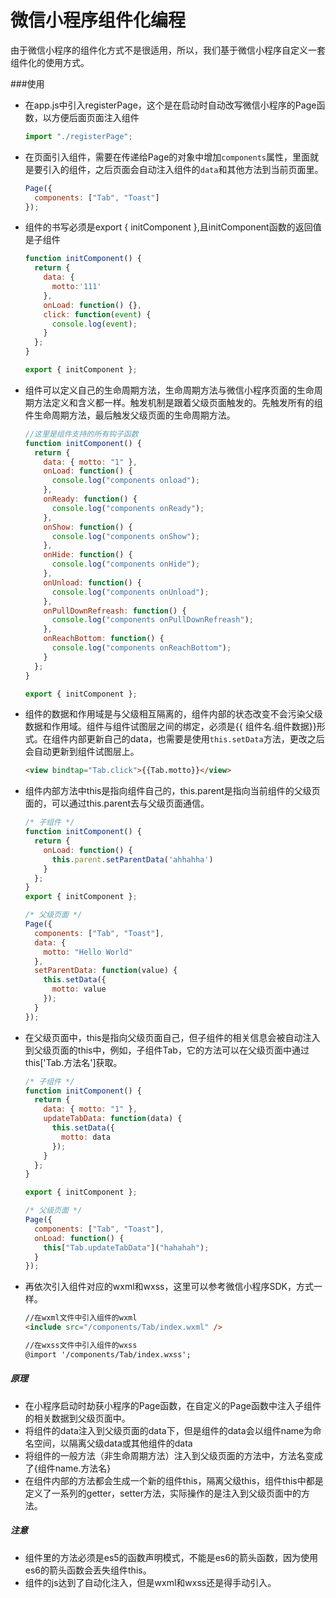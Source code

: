 # 微信小程序组件化编程
由于微信小程序的组件化方式不是很适用，所以，我们基于微信小程序自定义一套组件化的使用方式。

###使用

-   在app.js中引入registerPage，这个是在启动时自动改写微信小程序的Page函数，以方便后面页面注入组件 

    ```javascript
    import "./registerPage";
    ```


-   在页面引入组件，需要在传递给Page的对象中增加`components`属性，里面就是要引入的组件，之后页面会自动注入组件的`data`和其他方法到当前页面里。

    ```javascript
    Page({
      components: ["Tab", "Toast"]
    });
    ```

-   组件的书写必须是export { initComponent },且initComponent函数的返回值是子组件

    ```javascript
    function initComponent() {
      return {
        data: {
          motto:'111'
        },
        onLoad: function() {},
        click: function(event) {
          console.log(event);
        }
      };
    }

    export { initComponent };
    ```

-   组件可以定义自己的生命周期方法，生命周期方法与微信小程序页面的生命周期方法定义和含义都一样。触发机制是跟着父级页面触发的。先触发所有的组件生命周期方法，最后触发父级页面的生命周期方法。

    ```javascript
    //这里是组件支持的所有钩子函数
    function initComponent() {
      return {
        data: { motto: "1" },
        onLoad: function() {
          console.log("components onload");
        },
        onReady: function() {
          console.log("components onReady");
        },
        onShow: function() {
          console.log("components onShow");
        },
        onHide: function() {
          console.log("components onHide");
        },
        onUnload: function() {
          console.log("components onUnload");
        },
        onPullDownRefreash: function() {
          console.log("components onPullDownRefreash");
        },
        onReachBottom: function() {
          console.log("components onReachBottom");
        }
      };
    }

    export { initComponent };
    ```

-   组件的数据和作用域是与父级相互隔离的，组件内部的状态改变不会污染父级数据和作用域。组件与组件试图层之间的绑定，必须是{{ 组件名.组件数据}}形式。在组件内部更新自己的data，也需要是使用`this.setData`方法，更改之后会自动更新到组件试图层上。

    ```html
    <view bindtap="Tab.click">{{Tab.motto}}</view>
    ```

-   组件内部方法中this是指向组件自己的，this.parent是指向当前组件的父级页面的，可以通过this.parent去与父级页面通信。

    ```javascript
    /* 子组件 */
    function initComponent() {
      return {
        onLoad: function() {
          this.parent.setParentData('ahhahha')
        }
      };
    }
    export { initComponent };

    /* 父级页面 */
    Page({
      components: ["Tab", "Toast"],
      data: {
        motto: "Hello World"
      },
      setParentData: function(value) {
        this.setData({
          motto: value
        });
      }
    });
    ```

-   在父级页面中，this是指向父级页面自己，但子组件的相关信息会被自动注入到父级页面的this中，例如，子组件Tab，它的方法可以在父级页面中通过this['Tab.方法名']获取。

    ```javascript
    /* 子组件 */
    function initComponent() {
      return {
        data: { motto: "1" },
        updateTabData: function(data) {
          this.setData({
            motto: data
          });
        }
      };
    }

    export { initComponent };

    /* 父级页面 */
    Page({
      components: ["Tab", "Toast"],
      onLoad: function() {
        this["Tab.updateTabData"]("hahahah");
      }
    });
    ```

-   再依次引入组件对应的wxml和wxss，这里可以参考微信小程序SDK，方式一样。

    ```html
    //在wxml文件中引入组件的wxml
    <include src="/components/Tab/index.wxml" />

    //在wxss文件中引入组件的wxss
    @import '/components/Tab/index.wxss';
    ```

##### 原理

-   在小程序启动时劫获小程序的Page函数，在自定义的Page函数中注入子组件的相关数据到父级页面中。
-   将组件的data注入到父级页面的data下，但是组件的data会以组件name为命名空间，以隔离父级data或其他组件的data
-   将组件的一般方法（非生命周期方法）注入到父级页面的方法中，方法名变成了{组件name.方法名}
-   在组件内部的方法都会生成一个新的组件this，隔离父级this，组件this中都是定义了一系列的getter，setter方法，实际操作的是注入到父级页面中的方法。

##### 注意

-   组件里的方法必须是es5的函数声明模式，不能是es6的箭头函数，因为使用es6的箭头函数会丢失组件this。
-   组件的js达到了自动化注入，但是wxml和wxss还是得手动引入。